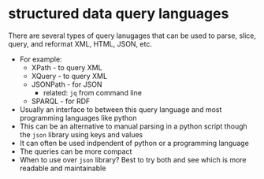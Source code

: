 # structured data query languages
There are several types of query lanugages that can be used to parse, slice, query, and reformat XML, HTML, JSON, etc.
- For example:
    - XPath - to query XML
    - XQuery - to query XML
    - JSONPath - for JSON
      - related: `jq` from command line
    - SPARQL - for RDF
- Usually an interface to between this query language and most programming languages like python
- This can be an alternative to manual parsing in a python script though the `json` library using keys and values
- It can often be used indpendent of python or a programming language
- The queries can be more compact
- When to use over `json` library? Best to try both and see which is more readable and maintainable